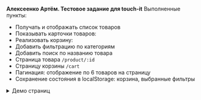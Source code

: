 **Алексеенко Артём. Тестовое задание для touch-it**
Выполненные пункты:

 - Получать и отображать список товаров
 - Показывать карточки товаров:
 - Реализовать корзину:
 - Добавить фильтрацию по категориям
 - Добавить поиск по названию товара
 - Страница товара `/product/:id`
 - Страницу корзины `/cart`
 - Пагинация: отображение по 6 товаров на страницу
 - Сохранение состояния в localStorage: корзина, выбранные фильтры
 
 

<details>
  <summary>Демо страниц</summary>
![1](https://i.imgur.com/UFCm9dq.png)
![2](https://i.imgur.com/nK9sG1g.png)
![3](https://i.imgur.com/wUBlzau.png)
</details>
